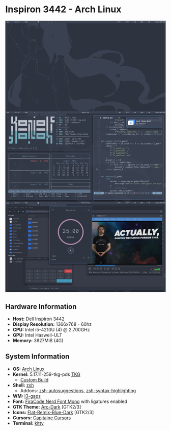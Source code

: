 # Inspiron 3442 - Arch Linux
<!-- Showcase Here -->
![Arch Linux Inspiron 3442 - Showcase](/img/showcase--large--insp3442-arch.png)

## Hardware Information
 - **Host:** Dell Inspiron 3442
 - **Display Resolution:** 1366x768 - 60hz
 - **CPU:** Intel i5-4210U (4) @ 2.700GHz 
 - **GPU:** Intel Haswell-ULT 
 - **Memory:** 3827MiB (4G)

## System Information
 - **OS:** [Arch Linux](https://archlinux.org/)
 - **Kernel:** 5.17.11-259-tkg-pds [TKG](https://github.com/Frogging-Family/linux-tkg)
   - [Custom Build](/insp3442-arch/.config/frogminer/linux-tkg.cfg)
 - **Shell:** [zsh](https://github.com/zsh-users/zsh)
   - Addons: [zsh-autosuggestions](https://github.com/zsh-users/zsh-autosuggestions), [zsh-syntax-highlighting](https://github.com/zsh-users/zsh-syntax-highlighting)
 - **WM:** [i3-gaps](https://github.com/Airblader/i3)
 - **Font:** [FiraCode Nerd Font Mono](https://github.com/ryanoasis/nerd-fonts) with ligatures enabled
 - **GTK Theme:** [Arc-Dark](https://github.com/horst3180/arc-theme) [GTK2/3] 
 - **Icons:** [Flat-Remix-Blue-Dark](https://github.com/daniruiz/flat-remix) [GTK2/3] 
 - **Cursors:** [Capitaine Cursors](https://github.com/keeferrourke/capitaine-cursors)
 - **Terminal:** [kitty](https://github.com/kovidgoyal/kitty)
